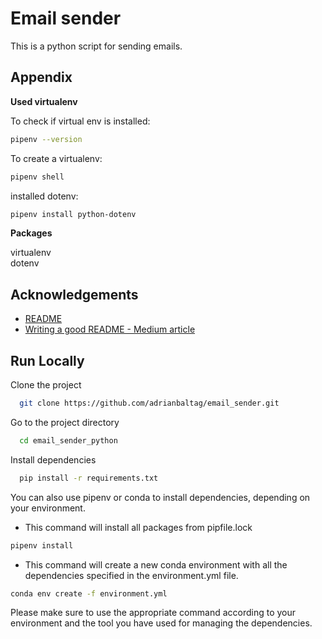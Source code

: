 # Email sender

This is a python script for sending emails.

## Appendix

**Used virtualenv**


To check if virtual env is installed:  
```bash
pipenv --version  
```

To create a virtualenv:  
```bash
pipenv shell
```

installed dotenv:  
```bash
pipenv install python-dotenv
```


**Packages**  

virtualenv   
dotenv 


## Acknowledgements

 - [README](https://readme.so/)  
 - [Writing a good README - Medium article](https://medium.com/analytics-vidhya/writing-github-readme-e593f278a796)


## Run Locally

Clone the project

```bash
  git clone https://github.com/adrianbaltag/email_sender.git
```

Go to the project directory

```bash
  cd email_sender_python
```

Install dependencies

```bash
  pip install -r requirements.txt

```  
You can also use pipenv or conda to install dependencies, depending on your environment.  

 - This command will install all packages from pipfile.lock
```bash
pipenv install
```

 - This command will create a new conda environment with all the dependencies specified in the environment.yml file.
```bash
conda env create -f environment.yml
```

Please make sure to use the appropriate command according to your environment and the tool you have used for managing the dependencies.